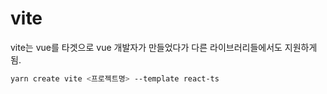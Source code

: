 # vite

vite는 vue를 타겟으로 vue 개발자가 만들었다가 다른 라이브러리들에서도 지원하게 됨.

```bash
yarn create vite <프로젝트명> --template react-ts
```

